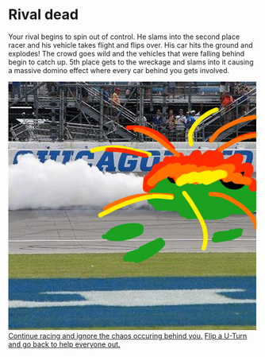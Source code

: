 # Rival dead  
Your rival begins to spin out of control. He slams into  the second place racer and his vehicle takes flight and flips over. His car hits the ground and explodes! The crowd goes wild and the vehicles that were falling behind begin to catch up. 5th place gets to the wreckage and slams into it causing a massive domino effect where every car behind you gets involved.  

![rival-explode.png](../pictures/rival-explode.png)  
[Continue racing and ignore the chaos occuring behind you.](continue-racing.md)
[Flip a U-Turn and go back to help everyone out.](flip-uturn.md)
